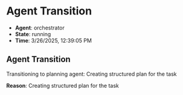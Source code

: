 # Agent Transition

- **Agent**: orchestrator
- **State**: running
- **Time**: 3/26/2025, 12:39:05 PM

## Agent Transition

Transitioning to planning agent: Creating structured plan for the task

**Reason**: Creating structured plan for the task

